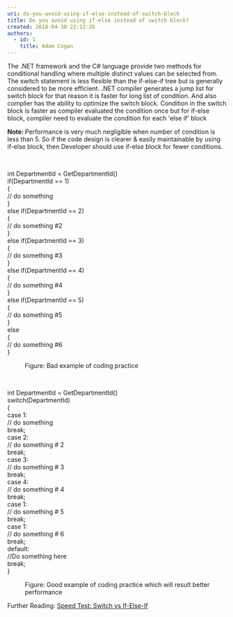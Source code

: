 ```yaml
---
uri: do-you-avoid-using-if-else-instead-of-switch-block
title: Do you avoid using if-else instead of switch block?
created: 2018-04-30 22:12:26
authors:
  - id: 1
    title: Adam Cogan
---
```





<span class='intro'> <p>The .NET framework and the C# language provide two methods for conditional handling where multiple distinct values can be selected from. The switch statement is less flexible than the if-else-if tree but is generally considered to be more efficient. .NET compiler generates a jump list for switch block for that reason it is faster for long list of condition. And also complier has the ability to optimize the switch block. Condition in the switch block is faster as compiler evaluated the condition once but for if-else block, compiler need to evaluate the condition for each 'else if' block</p><p><b>Note&#58; </b>Performance is very much negligible when number of condition is less than 5. So if the code design is clearer &amp; easily maintainable by using if-else block, then Developer should use if-else block for fewer conditions.<br></p><br> </span>

<p class="ssw15-rteElement-CodeArea">int DepartmentId = GetDepartmentId()<br>if(DepartmentId == 1)<br>&#123;<br>// do something<br>&#125;<br>else if(DepartmentId == 2)<br>&#123;<br>// do something #2<br>&#125;<br>else if(DepartmentId == 3)<br>&#123;<br>// do something #3<br>&#125;<br>else if(DepartmentId == 4)<br>&#123;<br>// do something #4<br>&#125;<br>else if(DepartmentId == 5)<br>&#123;<br>// do something #5<br>&#125;<br>else <br>&#123;<br>// do something #6<br>&#125; <br></p><dd class="ssw15-rteElement-FigureBad">Figure&#58; Bad example of coding practice</dd><p>​<br></p><p class="ssw15-rteElement-CodeArea">int DepartmentId = GetDepartmentId()<br>switch(DepartmentId)<br>&#123;<br>case 1&#58;<br>// do something<br>break;<br>case 2&#58;<br>// do something # 2<br>break;<br>case 3&#58;<br>// do something # 3<br>break;<br>case 4&#58;<br>// do something # 4<br>break;<br>case 1&#58;<br>// do something # 5<br>break;<br>case 1&#58;<br>// do something # 6<br>break;<br>default&#58;<br>//Do something here<br>break;<br>&#125;</p><dd class="ssw15-rteElement-FigureGood">Figure&#58; Good example of coding practice which will result better performance <br></dd><p class="ssw15-rteElement-P">Further Reading&#58;&#160;<a href="http&#58;//www.blackwasp.co.uk/SpeedTestIfElseSwitch.aspx">Speed Test&#58; Switch vs If-Else-If</a>​<br><br></p>



